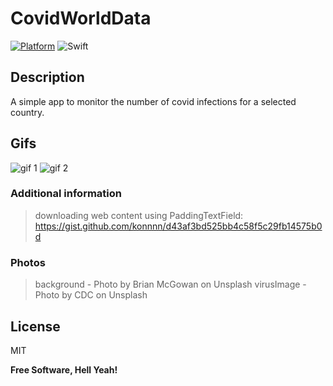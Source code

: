 # CovidWorldData
[![Platform](https://img.shields.io/cocoapods/p/SwiftIcons.svg)](http://cocoadocs.org/docsets/SwiftIcons) ![Swift](https://img.shields.io/badge/%20in-swift%205.0-orange.svg)
## Description

A simple app to monitor the number of covid infections for a selected country.

## Gifs

![gif 1](https://media.giphy.com/media/jvBvAdMORp7Bglc8Uo/giphy.gif) ![gif 2](https://media.giphy.com/media/hIBt79F5GdvS39whoQ/giphy.gif) 


### Additional information

> downloading web content
> using PaddingTextField: <https://gist.github.com/konnnn/d43af3bd525bb4c58f5c29fb14575b0d>

### Photos

> background - Photo by Brian McGowan on Unsplash 
> virusImage - Photo by CDC on Unsplash

## License

MIT

**Free Software, Hell Yeah!**


[//]: #
[Brian McGowan]: <https://unsplash.com/@sushioutlaw?utm_source=unsplash&utm_medium=referral&utm_content=creditCopyText>
[CDC]: <https://unsplash.com/@cdc?utm_source=unsplash&utm_medium=referral&utm_content=creditCopyText>
[Unsplash]: <https://unsplash.com>
